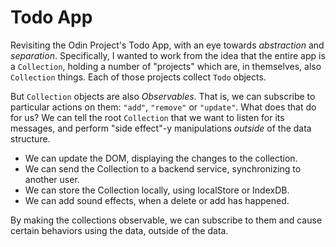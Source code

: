 # Todo App

Revisiting the Odin Project's Todo App, with an eye towards *abstraction* and *separation*. Specifically, I wanted to work from the idea that the entire app is a `Collection`, holding a number of "projects" which are, in themselves, also `Collection` things. Each of those projects collect `Todo` objects.

But `Collection` objects are also *Observables*. That is, we can subscribe to particular actions on them: `"add"`, `"remove"` or `"update"`. What does that do for us? We can tell the root `Collection` that we want to listen for its messages, and perform "side effect"-y manipulations *outside* of the data structure.

* We can update the DOM, displaying the changes to the collection.
* We can send the Collection to a backend service, synchronizing to another user.
* We can store the Collection locally, using localStore or IndexDB.
* We can add sound effects, when a delete or add has happened.

By making the collections observable, we can subscribe to them and cause certain behaviors using the data, outside of the data.
